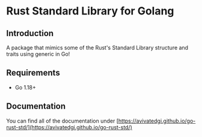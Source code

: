 # Rust Standard Library for Golang

## Introduction

A package that mimics some of the Rust's Standard Library structure and traits using generic in Go!

## Requirements

* Go 1.18+

## Documentation

You can find all of the documentation under [https://avivatedgi.github.io/go-rust-std/](https://avivatedgi.github.io/go-rust-std/)
